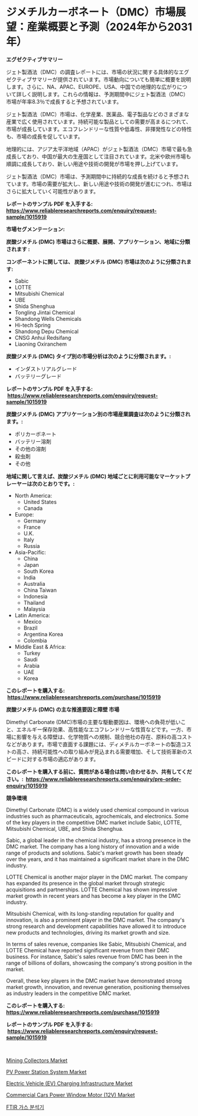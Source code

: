<p><h1>ジメチルカーボネート（DMC）市場展望：産業概要と予測（2024年から2031年）</h1></p><p><strong>エグゼクティブサマリー</strong></p>
<p><p>ジェト製酒法（DMC）の調査レポートには、市場の状況に関する具体的なエグゼクティブサマリーが提供されています。市場動向についても簡単に概要を説明します。さらに、NA、APAC、EUROPE、USA、中国での地理的な広がりについて詳しく説明します。これらの情報は、予測期間中にジェト製酒法（DMC）市場が年率8.3％で成長すると予想されています。</p><p>ジェト製酒法（DMC）市場は、化学産業、医薬品、電子製品などのさまざまな産業で広く使用されています。持続可能な製品としての需要が高まるにつれて、市場が成長しています。エコフレンドリーな性質や低毒性、非揮発性などの特性も、市場の成長を促しています。</p><p>地理的には、アジア太平洋地域（APAC）がジェト製酒法（DMC）市場で最も急成長しており、中国が最大の生産国として注目されています。北米や欧州市場も順調に成長しており、新しい用途や技術の開発が市場を押し上げています。</p><p>ジェト製酒法（DMC）市場は、予測期間中に持続的な成長を続けると予想されています。市場の需要が拡大し、新しい用途や技術の開発が進むにつれ、市場はさらに拡大していく可能性があります。</p></p>
<p><strong>レポートのサンプル PDF を入手する: <a href="https://www.reliableresearchreports.com/enquiry/request-sample/1015919">https://www.reliableresearchreports.com/enquiry/request-sample/1015919</a></strong></p>
<p><strong>市場セグメンテーション:</strong></p>
<p><strong> 炭酸ジメチル (DMC) 市場はさらに概要、展開、アプリケーション、地域に分類されます :</strong></p>
<p><strong>コンポーネントに関しては、 炭酸ジメチル (DMC) 市場は次のように分類されます: &nbsp;</strong></p>
<p><ul><li>Sabic</li><li>LOTTE</li><li>Mitsubishi Chemical</li><li>UBE</li><li>Shida Shenghua</li><li>Tongling Jintai Chemical</li><li>Shandong Wells Chemicals</li><li>Hi-tech Spring</li><li>Shandong Depu Chemical</li><li>CNSG Anhui Redsifang</li><li>Liaoning Oxiranchem</li></ul></p>
<p><strong> 炭酸ジメチル (DMC) タイプ別の市場分析は次のように分類されます。:</strong></p>
<p><ul><li>インダストリアルグレード</li><li>バッテリーグレード</li></ul></p>
<p><strong>レポートのサンプル PDF を入手する: &nbsp;<a href="https://www.reliableresearchreports.com/enquiry/request-sample/1015919">https://www.reliableresearchreports.com/enquiry/request-sample/1015919</a></strong></p>
<p><strong> 炭酸ジメチル (DMC) アプリケーション別の市場産業調査は次のように分類されます。:</strong></p>
<p><ul><li>ポリカーボネート</li><li>バッテリー溶剤</li><li>その他の溶剤</li><li>殺虫剤</li><li>その他</li></ul></p>
<p><strong>地域に関して言えば、炭酸ジメチル (DMC) 地域ごとに利用可能なマーケットプレーヤーは次のとおりです。:</strong></p>
<p><ul>
    <li>
        North America:
        <ul>
            <li>United States</li>
            <li>Canada</li>
        </ul>
    </li>
    <li>
        Europe:
        <ul>
            <li>Germany</li>
            <li>France</li>
            <li>U.K.</li>
            <li>Italy</li>
            <li>Russia</li>
        </ul>
    </li>
    <li>
        Asia-Pacific:
        <ul>
            <li>China</li>
            <li>Japan</li>
            <li>South Korea</li>
            <li>India</li>
            <li>Australia</li>
            <li>China Taiwan</li>
            <li>Indonesia</li>
            <li>Thailand</li>
            <li>Malaysia</li>
        </ul>
    </li>
    <li>
        Latin America:
        <ul>
            <li>Mexico</li>
            <li>Brazil</li>
            <li>Argentina Korea</li>
            <li>Colombia</li>
        </ul>
    </li>
    <li>
        Middle East & Africa:
        <ul>
            <li>Turkey</li>
            <li>Saudi</li>
            <li>Arabia</li>
            <li>UAE</li>
            <li>Korea</li>
        </ul>
    </li>
    </ul></p>
<p><strong>このレポートを購入する: &nbsp;<a href="https://www.reliableresearchreports.com/purchase/1015919">https://www.reliableresearchreports.com/purchase/1015919</a></strong></p>
<p><strong>炭酸ジメチル (DMC) の主な推進要因と障壁 市場</strong></p>
<p><p>Dimethyl Carbonate (DMC)市場の主要な駆動要因は、環境への負荷が低いこと、エネルギー保存効果、高性能なエコフレンドリーな性質などです。一方、市場に影響を与える障壁は、化学物質への規制、競合他社の存在、原料の高コストなどがあります。市場で直面する課題には、ディメチルカーボネートの製造コストの高さ、持続可能性への取り組みが見込まれる需要増加、そして技術革新のスピードに対する市場の適応があります。</p></p>
<p><strong>このレポートを購入する前に、質問がある場合は問い合わせるか、共有してください。:&nbsp; <a href="https://www.reliableresearchreports.com/enquiry/pre-order-enquiry/1015919">https://www.reliableresearchreports.com/enquiry/pre-order-enquiry/1015919</a></strong></p>
<p><strong>競争環境</strong></p>
<p><p>Dimethyl Carbonate (DMC) is a widely used chemical compound in various industries such as pharmaceuticals, agrochemicals, and electronics. Some of the key players in the competitive DMC market include Sabic, LOTTE, Mitsubishi Chemical, UBE, and Shida Shenghua.</p><p>Sabic, a global leader in the chemical industry, has a strong presence in the DMC market. The company has a long history of innovation and a wide range of products and solutions. Sabic's market growth has been steady over the years, and it has maintained a significant market share in the DMC industry.</p><p>LOTTE Chemical is another major player in the DMC market. The company has expanded its presence in the global market through strategic acquisitions and partnerships. LOTTE Chemical has shown impressive market growth in recent years and has become a key player in the DMC industry.</p><p>Mitsubishi Chemical, with its long-standing reputation for quality and innovation, is also a prominent player in the DMC market. The company's strong research and development capabilities have allowed it to introduce new products and technologies, driving its market growth and size.</p><p>In terms of sales revenue, companies like Sabic, Mitsubishi Chemical, and LOTTE Chemical have reported significant revenue from their DMC business. For instance, Sabic's sales revenue from DMC has been in the range of billions of dollars, showcasing the company's strong position in the market.</p><p>Overall, these key players in the DMC market have demonstrated strong market growth, innovation, and revenue generation, positioning themselves as industry leaders in the competitive DMC market.</p></p>
<p><strong>このレポートを購入する: &nbsp; <a href="https://www.reliableresearchreports.com/purchase/1015919">https://www.reliableresearchreports.com/purchase/1015919</a></strong></p>
<p><strong>レポートのサンプル PDF を入手する: &nbsp;<a href="https://www.reliableresearchreports.com/enquiry/request-sample/1015919">https://www.reliableresearchreports.com/enquiry/request-sample/1015919</a></strong><strong></strong></p>
<p>&nbsp;</p>
<p><p><a href="https://github.com/RoccoManning/Market-Research-Report-List-3/blob/main/mining-collectors-market.md">Mining Collectors Market</a></p><p><a href="https://view.publitas.com/reportprime-1/pv-power-station-system-market-challenges-opportunities-and-growth-drivers-and-major-market-players-forecasted-for-period-from-2024-2031/">PV Power Station System Market</a></p><p><a href="https://issuu.com/reportprime-2/docs/electric-vehicle-ev-charging-infrastructure-market">Electric Vehicle (EV) Charging Infrastructure Market</a></p><p><a href="https://view.publitas.com/reportprime-1/decoding-the-commercial-cars-power-window-motor-12v-market-a-deep-dive-into-the-latest-market-trends-market-segmentation-and-competitive-analysis/">Commercial Cars Power Window Motor (12V) Market</a></p><p><a href="https://medium.com/@boydsmitham726/ftir-%EA%B0%80%EC%8A%A4-%EB%B6%84%EC%84%9D%EA%B8%B0-%EC%8B%9C%EC%9E%A5-%EA%B7%9C%EB%AA%A8%EB%8A%94-%EA%B8%80%EB%A1%9C%EB%B2%8C-%EC%82%B0%EC%97%85%EC%97%90%EC%84%9C-%EC%B5%9C%EC%A0%81%EC%9D%98-%EB%A7%88%EC%BC%80%ED%8C%85-%EC%B1%84%EB%84%90%EC%9D%84-%EB%82%98%ED%83%80%EB%83%85%EB%8B%88%EB%8B%A4-962d46086bbc">FTIR 가스 분석기</a></p></p>
